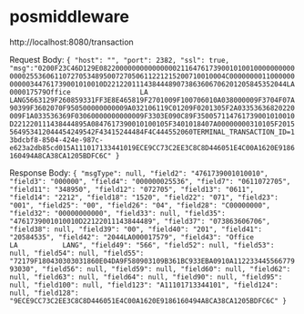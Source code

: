 # posmiddleware


http://localhost:8080/transaction

Request Body:
`{
	"host": "",
	"port": 2382,
	"ssl": true,
	"msg":"0200F23C46D129E08220000000000000002116476173900101001000000000000002553606110727053489500727050611221215200710010004C000000001100000000000344761739001010010D22122011143844489073863606706201205845352044LA000017579Office                 LA           LANG5663129F260859331FF3E8E465819F2701009F100706010A038000009F3704F07A90399F3602070F950500000000009A032106119C01209F0201305F2A03353636820220009F1A033536369F03060000000000009F3303E090C89F350057114761739001010010D221220111438444895A0847617390010100105F3401018407A00000000310105F2015564953412044454249542F43415244484F4C444552060TERMINAL_TRANSACTION_ID=13bdcbf8-8504-424e-987c-e623a2db85cd015A111017133441019ECE9CC73C2EE3C8C8D446051E4C00A1620E9186160494A8CA38CA1205BDFC6C"
}`

Response Body:
`
{
    "msgType": null,
    "field2": "4761739001010010",
    "field3": "000000",
    "field4": "000000025536",
    "field7": "0611072705",
    "field11": "348950",
    "field12": "072705",
    "field13": "0611",
    "field14": "2212",
    "field18": "1520",
    "field22": "071",
    "field23": "001",
    "field25": "00",
    "field26": "04",
    "field28": "C00000000",
    "field32": "00000000000",
    "field33": null,
    "field35": "4761739001010010D22122011143844489",
    "field37": "073863606706",
    "field38": null,
    "field39": "00",
    "field40": "201",
    "field41": "20584535",
    "field42": "2044LA000017579",
    "field43": "Office                 LA           LANG",
    "field49": "566",
    "field52": null,
    "field53": null,
    "field54": null,
    "field55": "72179F180430303031860E04DA9F580903109B361BC933EBA0910A11223344556677993030",
    "field56": null,
    "field59": null,
    "field60": null,
    "field62": null,
    "field63": null,
    "field64": null,
    "field90": null,
    "field95": null,
    "field100": null,
    "field123": "A11101713344101",
    "field124": null,
    "field128": "9ECE9CC73C2EE3C8C8D446051E4C00A1620E9186160494A8CA38CA1205BDFC6C"
}
`
